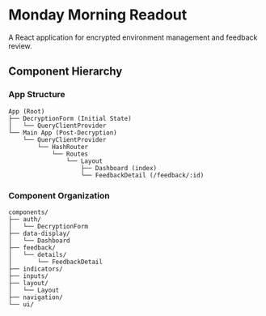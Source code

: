 # Monday Morning Readout

A React application for encrypted environment management and feedback review.

## Component Hierarchy

### App Structure

```
App (Root)
├── DecryptionForm (Initial State)
│   └── QueryClientProvider
└── Main App (Post-Decryption)
    └── QueryClientProvider
        └── HashRouter
            └── Routes
                └── Layout
                    ├── Dashboard (index)
                    └── FeedbackDetail (/feedback/:id)
```

### Component Organization

```
components/
├── auth/
│   └── DecryptionForm
├── data-display/
│   └── Dashboard
├── feedback/
│   └── details/
│       └── FeedbackDetail
├── indicators/
├── inputs/
├── layout/
│   └── Layout
├── navigation/
└── ui/
```
